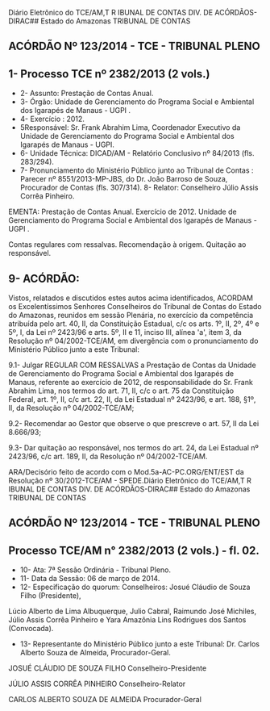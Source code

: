 Diário Eletrônico do TCE/AM,T R IBUNAL DE CONTAS DIV. DE ACÓRDÃOS-DIRAC## Estado do Amazonas TRIBUNAL DE CONTAS

## ACÓRDÃO Nº 123/2014 - TCE - TRIBUNAL PLENO

## 1- Processo TCE nº 2382/2013 (2 vols.)

- 2- Assunto: Prestação de Contas Anual.
- 3- Órgão: Unidade de  Gerenciamento do Programa Social e Ambiental dos Igarapés de Manaus - UGPI .
- 4- Exercício : 2012.
- 5Responsável: Sr. Frank  Abrahim  Lima,  Coordenador  Executivo  da  Unidade  de Gerenciamento do Programa Social e Ambiental dos Igarapés de Manaus - UGPI.
- 6- Unidade Técnica: DICAD/AM - Relatório Conclusivo nº 84/2013 (fls. 283/294).
- 7-  Pronunciamento  do  Ministério  Público  junto  ao  Tribunal  de  Contas :  Parecer  nº 8551/2013-MP-JBS, do Dr. João Barroso de Souza, Procurador de Contas (fls. 307/314). 8- Relator: Conselheiro Júlio Assis Corrêa Pinheiro.

EMENTA: Prestação de Contas Anual. Exercício de 2012. Unidade de Gerenciamento do Programa Social e Ambiental dos Igarapés de Manaus - UGPI .

Contas regulares com ressalvas. Recomendação à origem. Quitação ao responsável.

## 9- ACÓRDÃO:

Vistos, relatados e discutidos estes autos acima identificados,  ACORDAM os Excelentíssimos  Senhores  Conselheiros do Tribunal de Contas do Estado do Amazonas, reunidos em sessão Plenária, no exercício da competência atribuída pelo  art. 40, II, da Constituição Estadual, c/c os arts. 1º, II, 2º, 4º e 5º, I, da Lei nº 2423/96 e arts. 5º, II  e  11,  inciso  III,  alínea  'a',  item  3,  da  Resolução  nº  04/2002-TCE/AM, em divergência com o pronunciamento do Ministério Público junto a este Tribunal:

9.1-  Julgar REGULAR  COM  RESSALVAS a  Prestação  de  Contas  da Unidade  de  Gerenciamento  do  Programa  Social  e  Ambiental  dos  Igarapés  de  Manaus, referente  ao  exercício  de  2012,  de  responsabilidade  do  Sr.  Frank  Abrahim  Lima,  nos termos do art. 71, II, c/c o art. 75 da Constituição Federal, art. 1º, II, c/c art. 22, II, da Lei Estadual nº 2423/96, e art. 188, §1º, II, da Resolução nº 04/2002-TCE/AM;

9.2- Recomendar ao Gestor que observe o que prescreve o art. 57, II da Lei 8.666/93;

9.3- Dar quitação ao responsável, nos termos do art. 24, da Lei Estadual nº 2423/96, c/c art. 189, II, da Resolução nº 04/2002-TCE/AM.

ARA/Decisório feito de acordo com o Mod.5a-AC-PC.ORG/ENT/EST da Resolução nº 30/2012-TCE/AM - SPEDE.Diário Eletrônico do TCE/AM,T R IBUNAL DE CONTAS DIV. DE ACÓRDÃOS-DIRAC## Estado do Amazonas TRIBUNAL DE CONTAS

## ACÓRDÃO Nº 123/2014 - TCE - TRIBUNAL PLENO

## Processo TCE/AM n° 2382/2013 (2 vols.) - fl. 02.

- 10- Ata: 7ª Sessão Ordinária - Tribunal Pleno.
- 11- Data da Sessão: 06 de março de 2014.
- 12- Especificação do quorum: Conselheiros: Josué Cláudio de Souza Filho (Presidente),

Lúcio  Alberto  de  Lima  Albuquerque,  Julio  Cabral,  Raimundo  José  Michiles,  Júlio  Assis Corrêa Pinheiro e Yara Amazônia Lins Rodrigues dos Santos (Convocada).

- 13-  Representante  do  Ministério  Público  junto  a  este  Tribunal: Dr. Carlos  Alberto Souza de Almeida, Procurador-Geral.

JOSUÉ CLÁUDIO DE SOUZA FILHO Conselheiro-Presidente

JÚLIO ASSIS CORRÊA PINHEIRO Conselheiro-Relator

CARLOS ALBERTO SOUZA DE ALMEIDA Procurador-Geral
